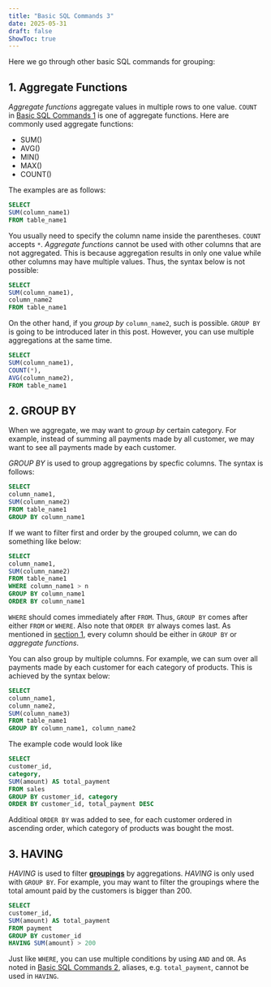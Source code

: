 ```yaml
---
title: "Basic SQL Commands 3"
date: 2025-05-31
draft: false
ShowToc: true
---
```


Here we go through other basic SQL commands for grouping:

## 1. Aggregate Functions
*Aggregate functions* aggregate values in multiple rows to one value. `COUNT` in [Basic SQL Commands 1](/posts/data_eng/sql/sql1/#6-count) is one of aggregate functions. Here are commonly used aggregate functions:

- SUM()
- AVG()
- MIN()
- MAX()
- COUNT()

The examples are as follows:

``` sql
SELECT 
SUM(column_name1)
FROM table_name1
```
You usually need to specify the column name inside the parentheses. `COUNT` accepts `*`. *Aggregate functions* cannot be used with other columns that are not aggregated. This is because aggregation results in only one value while other columns may have multiple values. Thus, the syntax below is not possible:
``` sql
SELECT
SUM(column_name1),
column_name2
FROM table_name1
```
On the other hand, if you *group by* `column_name2`, such is possible. `GROUP BY` is going to be introduced later in this post.
However, you can use multiple aggregations at the same time.
``` sql
SELECT
SUM(column_name1),
COUNT(*),
AVG(column_name2),
FROM table_name1
```

## 2. GROUP BY

When we aggregate, we may want to *group by* certain category. For example, instead of summing all payments made by all customer, we may want to see all payments made by each customer.

*GROUP BY* is used to group aggregations by specfic columns. The syntax is follows:
``` sql
SELECT
column_name1,
SUM(column_name2)
FROM table_name1
GROUP BY column_name1
```
If we want to filter first and order by the grouped column, we can do something like below:
``` sql
SELECT
column_name1,
SUM(column_name2)
FROM table_name1
WHERE column_name1 > n
GROUP BY column_name1
ORDER BY column_name1
```
`WHERE` should comes immediately after `FROM`. Thus, `GROUP BY` comes after either `FROM` or `WHERE`. Also note that `ORDER BY` always comes last. As mentioned in [section 1](#1-aggregate-functions), every column should be either in `GROUP BY` or *aggregate functions*.

You can also group by multiple columns. For example, we can sum over all payments made by each customer for each category of products. This is achieved by the syntax below:
``` sql
SELECT
column_name1,
column_name2,
SUM(column_name3)
FROM table_name1
GROUP BY column_name1, column_name2
```
The example code would look like
``` sql
SELECT
customer_id,
category,
SUM(amount) AS total_payment
FROM sales
GROUP BY customer_id, category
ORDER BY customer_id, total_payment DESC
```
Additioal `ORDER BY` was added to see, for each customer ordered in ascending order, which category of products was bought the most.

## 3. HAVING

*HAVING* is used to filter <u>**groupings**</u> by aggregations. *HAVING* is only used with `GROUP BY`. For example, you may want to filter the groupings where the total amount paid by the customers is bigger than 200.

``` sql
SELECT
customer_id,
SUM(amount) AS total_payment
FROM payment
GROUP BY customer_id
HAVING SUM(amount) > 200
```

Just like `WHERE`, you can use multiple conditions by using `AND` and `OR`. As noted in [Basic SQL Commands 2](/posts/data_eng/sql/sql2/#2-comments--aliases), aliases, e.g. `total_payment`, cannot be used in `HAVING`.